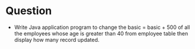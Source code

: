 # Question

-   Write Java application program to change the basic = basic + 500 of all the
    employees whose age is greater than 40 from employee table then display how many record updated.
